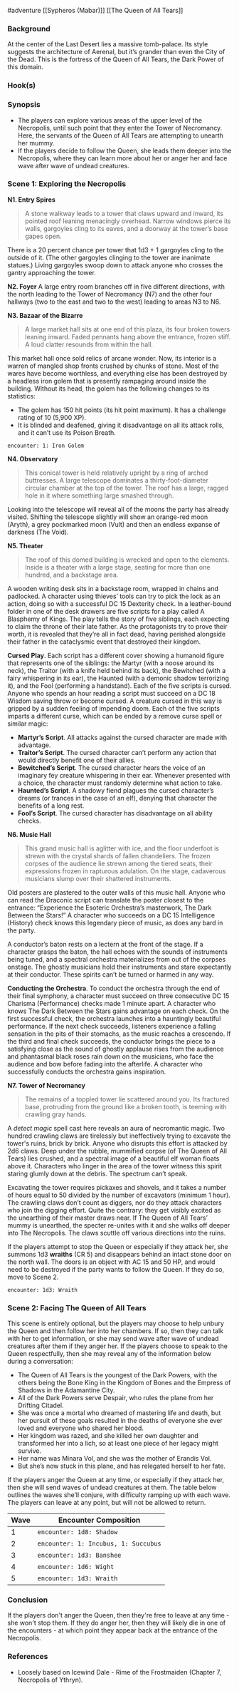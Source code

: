 #adventure [[Sypheros (Mabar)]] [[The Queen of All Tears]]

### Background

At the center of the Last Desert lies a massive tomb-palace. Its style suggests the architecture of Aerenal, but it’s grander than even the City of the Dead. This is the fortress of the Queen of All Tears, the Dark Power of this domain.

### Hook(s)

### Synopsis

- The players can explore various areas of the upper level of the Necropolis, until such point that they enter the Tower of Necromancy. Here, the servants of the Queen of All Tears are attempting to unearth her mummy.
- If the players decide to follow the Queen, she leads them deeper into the Necropolis, where they can learn more about her or anger her and face wave after wave of undead creatures.

### Scene 1: Exploring the Necropolis

**N1. Entry Spires**
> A stone walkway leads to a tower that claws upward and inward, its pointed roof leaning menacingly overhead. Narrow windows pierce its walls, gargoyles cling to its eaves, and a doorway at the tower’s base gapes open.

There is a 20 percent chance per tower that 1d3 + 1 gargoyles cling to the outside of it. (The other gargoyles clinging to the tower are inanimate statues.) Living gargoyles swoop down to attack anyone who crosses the gantry approaching the tower.

**N2. Foyer**
A large entry room branches off in five different directions, with the north leading to the Tower of Necromancy (N7) and the other four hallways (two to the east and two to the west) leading to areas N3 to N6.

**N3. Bazaar of the Bizarre**
> A large market hall sits at one end of this plaza, its four broken towers leaning inward. Faded pennants hang above the entrance, frozen stiff. A loud clatter resounds from within the hall.

This market hall once sold relics of arcane wonder. Now, its interior is a warren of mangled shop fronts crushed by chunks of stone. Most of the wares have become worthless, and everything else has been destroyed by a headless iron golem that is presently rampaging around inside the building. Without its head, the golem has the following changes to its statistics:
* The golem has 150 hit points (its hit point maximum). It has a challenge rating of 10 (5,900 XP).
* It is blinded and deafened, giving it disadvantage on all its attack rolls, and it can’t use its Poison Breath.

`encounter: 1: Iron Golem`

**N4. Observatory**
> This conical tower is held relatively upright by a ring of arched buttresses. A large telescope dominates a thirty-foot-diameter circular chamber at the top of the tower. The roof has a large, ragged hole in it where something large smashed through.

Looking into the telescope will reveal all of the moons the party has already visited. Shifting the telescope slightly will show an orange-red moon (Aryth), a grey pockmarked moon (Vult) and then an endless expanse of darkness (The Void).

**N5. Theater**
> The roof of this domed building is wrecked and open to the elements. Inside is a theater with a large stage, seating for more than one hundred, and a backstage area.

A wooden writing desk sits in a backstage room, wrapped in chains and padlocked. A character using thieves’ tools can try to pick the lock as an action, doing so with a successful DC 15 Dexterity check. In a leather-bound folder in one of the desk drawers are five scripts for a play called A Blasphemy of Kings. The play tells the story of five siblings, each expecting to claim the throne of their late father. As the protagonists try to prove their worth, it is revealed that they’re all in fact dead, having perished alongside their father in the cataclysmic event that destroyed their kingdom.

**Cursed Play**. Each script has a different cover showing a humanoid figure that represents one of the siblings: the Martyr (with a noose around its neck), the Traitor (with a knife held behind its back), the Bewitched (with a fairy whispering in its ear), the Haunted (with a demonic shadow terrorizing it), and the Fool (performing a handstand). Each of the five scripts is cursed. Anyone who spends an hour reading a script must succeed on a DC 18 Wisdom saving throw or become cursed. A creature cursed in this way is gripped by a sudden feeling of impending doom. Each of the five scripts imparts a different curse, which can be ended by a remove curse spell or similar magic:
- **Martyr’s Script**. All attacks against the cursed character are made with advantage.
- **Traitor’s Script**. The cursed character can’t perform any action that would directly benefit one of their allies.
- **Bewitched’s Script**. The cursed character hears the voice of an imaginary fey creature whispering in their ear. Whenever presented with a choice, the character must randomly determine what action to take.
- **Haunted’s Script**. A shadowy fiend plagues the cursed character’s dreams (or trances in the case of an elf), denying that character the benefits of a long rest.
- **Fool’s Script**. The cursed character has disadvantage on all ability checks.

**N6. Music Hall**
> This grand music hall is aglitter with ice, and the floor underfoot is strewn with the crystal shards of fallen chandeliers. The frozen corpses of the audience lie strewn among the tiered seats, their expressions frozen in rapturous adulation. On the stage, cadaverous musicians slump over their shattered instruments.

Old posters are plastered to the outer walls of this music hall. Anyone who can read the Draconic script can translate the poster closest to the entrance: “Experience the Esoteric Orchestra’s masterwork, The Dark Between the Stars!” A character who succeeds on a DC 15 Intelligence (History) check knows this legendary piece of music, as does any bard in the party.

A conductor’s baton rests on a lectern at the front of the stage. If a character grasps the baton, the hall echoes with the sounds of instruments being tuned, and a spectral orchestra materializes from out of the corpses onstage. The ghostly musicians hold their instruments and stare expectantly at their conductor. These spirits can’t be turned or harmed in any way.

**Conducting the Orchestra**. To conduct the orchestra through the end of their final symphony, a character must succeed on three consecutive DC 15 Charisma (Performance) checks made 1 minute apart. A character who knows The Dark Between the Stars gains advantage on each check. On the first successful check, the orchestra launches into a hauntingly beautiful performance. If the next check succeeds, listeners experience a falling sensation in the pits of their stomachs, as the music reaches a crescendo.
If the third and final check succeeds, the conductor brings the piece to a satisfying close as the sound of ghostly applause rises from the audience and phantasmal black roses rain down on the musicians, who face the audience and bow before fading into the afterlife. A character who successfully conducts the orchestra gains inspiration.

**N7. Tower of Necromancy**
> The remains of a toppled tower lie scattered around you. Its fractured base, protruding from the ground like a broken tooth, is teeming with crawling gray hands.

A *detect magic* spell cast here reveals an aura of necromantic magic. Two hundred crawling claws are tirelessly but ineffectively trying to excavate the tower's ruins, brick by brick. Anyone who disrupts this effort is attacked by 2d6 claws. Deep under the rubble, mummified corpse (of The Queen of All Tears) lies crushed, and a spectral image of a beautiful elf woman floats above it. Characters who linger in the area of the tower witness this spirit staring glumly down at the debris. The spectrum can’t speak.

Excavating the tower requires pickaxes and shovels, and it takes a number of hours equal to 50 divided by the number of excavators (minimum 1 hour). The crawling claws don’t count as diggers, nor do they attack characters who join the digging effort. Quite the contrary: they get visibly excited as the unearthing of their master draws near. If The Queen of All Tears’ mummy is unearthed, the specter re-unites with it and she walks off deeper into The Necropolis. The claws scuttle off various directions into the ruins.

If the players attempt to stop the Queen or especially if they attack her, she summons 1d3 **wraiths** (CR 5) and disappears behind an intact stone door on the north wall. The doors is an object with AC 15 and 50 HP, and would need to be destroyed if the party wants to follow the Queen. If they do so, move to Scene 2.

`encounter: 1d3: Wraith`

### Scene 2: Facing The Queen of All Tears

This scene is entirely optional, but the players may choose to help unbury the Queen and then follow her into her chambers. If so, then they can talk with her to get information, or she may send wave after wave of undead creatures after them if they anger her. If the players choose to speak to the Queen respectfully, then she may reveal any of the information below during a conversation:
- The Queen of All Tears is the youngest of the Dark Powers, with the others being the Bone King in the Kingdom of Bones and the Empress of Shadows in the Adamantine City.
- All of the Dark Powers serve Despair, who rules the plane from her Drifting Citadel.
- She was once a mortal who dreamed of mastering life and death, but her pursuit of these goals resulted in the deaths of everyone she ever loved and everyone who shared her blood.
- Her kingdom was razed, and she killed her own daughter and transformed her into a lich, so at least one piece of her legacy might survive.
- Her name was Minara Vol, and she was the mother of Erandis Vol.
- But she’s now stuck in this plane, and has relegated herself to her fate.

If the players anger the Queen at any time, or especially if they attack her, then she will send waves of undead creatures at them. The table below outlines the waves she’ll conjure, with difficulty ramping up with each wave. The players can leave at any point, but will not be allowed to return.

| Wave | Encounter Composition                |
| ---- | ------------------------------------ |
| 1    | `encounter: 1d8: Shadow`             |
| 2    | `encounter: 1: Incubus, 1: Succubus` |
| 3    | `encounter: 1d3: Banshee`            |
| 4    | `encounter: 1d6: Wight`              |
| 5    | `encounter: 1d3: Wraith`             |

### Conclusion

If the players don't anger the Queen, then they're free to leave at any time - she won't stop them. If they do anger her, then they will likely die in one of the encounters - at which point they appear back at the entrance of the Necropolis.

### References

* Loosely based on Icewind Dale - Rime of the Frostmaiden (Chapter 7, Necropolis of Ythryn).
